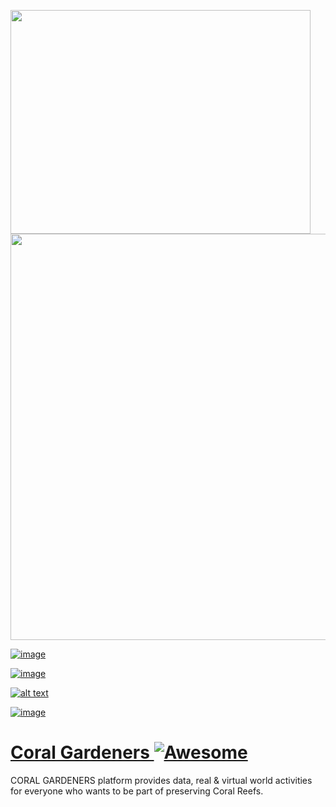 <a href="https://github.com//FatimaRani/Coral_Gardeners"><img src="https://drive.google.com/uc?export=view&id=1LQbdlFOsZonQBIZSs5NzPEXsfKdM9kOk" align="left" width="480" height="358" frameBorder="0"/></a>


<a href="https://drive.google.com/uc?export=view&id=1PX3DeiZzB77VGmokG7q3uhJcptmdeuvd"><img src="https://drive.google.com/uc?export=view&id=1PX3DeiZzB77VGmokG7q3uhJcptmdeuvd" style="width: 650px; max-width: 100%; height: auto"/>
  
![image](https://user-images.githubusercontent.com/55931343/166219931-e16fb5d0-1011-45a0-aa39-57bcd6c3cf6c.png)

![image](https://drive.google.com/file/d/1RLfgr8q0fbFa03OfpZXQ-2oKMhw5nJJ0/view?usp=sharing.)

![alt text][logo]

[logo]:https://drive.google.com/file/d/1LQbdlFOsZonQBIZSs5NzPEXsfKdM9kOk/view?usp=sharing.PNG

![image](https://drive.google.com/uc?export=view&id=1LQbdlFOsZonQBIZSs5NzPEXsfKdM9kOk.png)

  
# Coral Gardeners [![Awesome](https://cdn.rawgit.com/sindresorhus/awesome/d7305f38d29fed78fa85652e3a63e154dd8e8829/media/badge.svg)](https://github.com/sindresorhus/awesome)
CORAL GARDENERS platform provides data, real &amp; virtual world activities for everyone who wants to be part of preserving Coral Reefs. 

